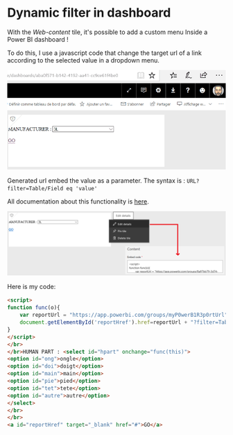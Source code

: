 # Dynamic filter in dashboard

With the _Web-content_ tile, it's possible to add a custom menu Inside a Power BI dashboard !

To do this, I use a javascript code that change the target url of a link according to the selected value in a dropdown menu.

![image](../Images/dynamic-filter-demo.gif)

Generated url embed the value as a parameter. The syntax is : ```URL?filter=Table/Field eq 'value'```

All documentation about this functionality is [here](https://docs.microsoft.com/en-us/power-bi/service-url-filters).

![image](../Images/dynamic-filter-screen.png)

Here is my code:

```html
<script> 
function func(o){
    var reportUrl = "https://app.powerbi.com/groups/myP0werB1R3p0rtUrl";
    document.getElementById('reportHref').href=reportUrl + "?filter=Table/Field eq '" + o.value + "'";
}
</script>
</br>
</br>HUMAN PART : <select id="hpart" onchange="func(this)">
<option id="ong">ongle</option>
<option id="doi">doigt</option>
<option id="main">main</option>
<option id="pie">pied</option>
<option id="tet">tete</option>
<option id="autre">autre</option>
</select>
</br>
</br>
<a id="reportHref" target="_blank" href="#">GO</a>
```